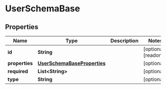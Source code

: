 

# UserSchemaBase


## Properties

| Name | Type | Description | Notes |
|------------ | ------------- | ------------- | -------------|
|**id** | **String** |  |  [optional] [readonly] |
|**properties** | [**UserSchemaBaseProperties**](UserSchemaBaseProperties.md) |  |  [optional] |
|**required** | **List&lt;String&gt;** |  |  [optional] |
|**type** | **String** |  |  [optional] |



